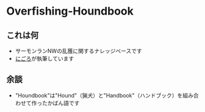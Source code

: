 # Overfishing-Houndbook

## これは何

- サーモンランNWの乱獲に関するナレッジベースです
- [にごろ](https://x.com/koreeda256)が執筆しています

## 余談

- "Houndbook"は"Hound"（猟犬）と"Handbook"（ハンドブック）を組み合わせて作ったかばん語です
